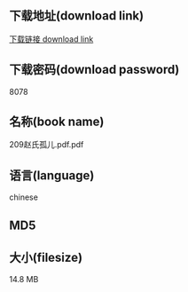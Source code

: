 ## 下载地址(download link)
[下载链接 download link](https://voluble-croquembouche-d321dc.netlify.app/?s=209%E8%B5%B5%E6%B0%8F%E5%AD%A4%E5%84%BF.pdf)

## 下载密码(download password)
8078

## 名称(book name)
209赵氏孤儿.pdf.pdf

## 语言(language)
chinese

## MD5


## 大小(filesize)
14.8 MB
